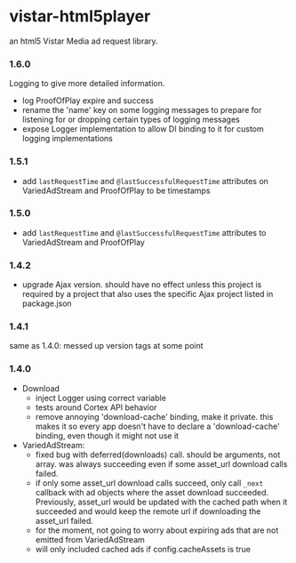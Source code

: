 # vistar-html5player

an html5 Vistar Media ad request library.

### 1.6.0

Logging to give more detailed information.

* log ProofOfPlay expire and success
* rename the 'name' key on some logging messages to prepare for listening for or
  dropping certain types of logging messages
* expose Logger implementation to allow DI binding to it for custom logging
  implementations

### 1.5.1

* add `lastRequestTime` and `@lastSuccessfulRequestTime` attributes on
  VariedAdStream and ProofOfPlay to be timestamps

### 1.5.0

* add `lastRequestTime` and `@lastSuccessfulRequestTime` attributes to
  VariedAdStream and ProofOfPlay

### 1.4.2

* upgrade Ajax version.  should have no effect unless this project is required
  by a project that also uses the specific Ajax project listed in package.json

### 1.4.1

same as 1.4.0:  messed up version tags at some point

### 1.4.0

* Download
  * inject Logger using correct variable
  * tests around Cortex API behavior
  * remove annoying 'download-cache' binding, make it private.  this
    makes it so every app doesn't have to declare a 'download-cache'
    binding, even though it might not use it
* VariedAdStream:
  * fixed bug with deferred(downloads) call.  should be arguments, not array.
    was always succeeding even if some asset_url download calls failed.
  * if only some asset_url download calls succeed, only call `_next` callback
    with ad objects where the asset download succeeded.  Previously, asset_url
    would be updated with the cached path when it succeeded and would keep the
    remote url if downloading the asset_url failed.
  * for the moment, not going to worry about expiring ads that are not emitted from
    VariedAdStream
  * will only included cached ads if config.cacheAssets is true
